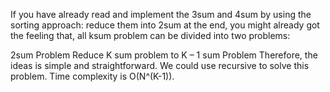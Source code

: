 If you have already read and implement the 3sum and 4sum by using the sorting approach: reduce them into 2sum at the end, you might already got the feeling that, all ksum problem can be divided into two problems:

2sum Problem
Reduce K sum problem to K – 1 sum Problem
Therefore, the ideas is simple and straightforward. We could use recursive to solve this problem. Time complexity is O(N^(K-1)).